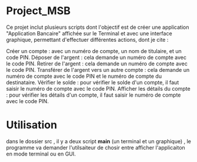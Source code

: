 # Project_MSB

Ce projet inclut plusieurs scripts dont l'objectif est de créer une application "Application Bancaire" affichée sur le Terminal et avec une interface graphique, permettant d'effectuer différentes actions, dont je cite :

Créer un compte : avec un numéro de compte, un nom de titulaire, et un code PIN.
Déposer de l'argent : cela demande un numéro de compte avec le code PIN.
Retirer de l'argent : cela demande un numéro de compte avec le code PIN.
Transférer de l'argent vers un autre compte : cela demande un numéro de compte avec le code PIN et le numéro de compte du destinataire.
Vérifier le solde : pour vérifier le solde d'un compte, il faut saisir le numéro de compte avec le code PIN.
Afficher les détails du compte : pour vérifier les détails d'un compte, il faut saisir le numéro de compte avec le code PIN.




# Utilisation

dans le dossier src , il y a deux script __main__ (un terminal et un graphique) , le programme va demander l'utilsaiteur de chosir entre afficher l'applicaiton en mode terminal ou en GUI.

